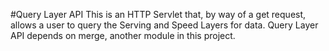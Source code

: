 #Query Layer API
This is an HTTP Servlet that, by way of a get request, allows a user to query the Serving and Speed Layers for data. Query Layer API depends on merge, another module in this project.
